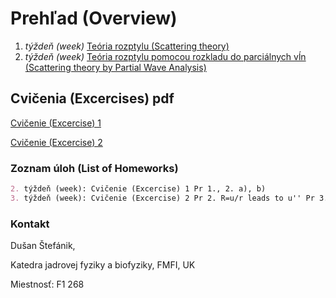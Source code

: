 # Prehľad (Overview)
1. *týždeň (week)* [Teória rozptylu (Scattering theory)](prvy_tyzden.html)
2. *týždeň (week)* [Teória rozptylu pomocou rozkladu do parciálnych vĺn (Scattering theory by Partial Wave Analysis)](druhy_tyzden.html)

## Cvičenia (Excercises) pdf
[Cvičenie (Excercise) 1](zadania/Rozptyl2016.pdf )

[Cvičenie (Excercise) 2](zadania/fazy2016.pdf ) 


### Zoznam úloh (List of Homeworks)

```markdown
2. týždeň (week): Cvičenie (Excercise) 1 Pr 1., 2. a), b)
3. týždeň (week): Cvičenie (Excercise) 2 Pr 2. R=u/r leads to u'' Pr 3. express delta_0

```

### Kontakt

Dušan Štefánik,

Katedra jadrovej fyziky a biofyziky, FMFI, UK

Miestnosť: F1 268


